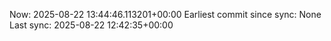 Now: 2025-08-22 13:44:46.113201+00:00 Earliest commit since sync: None Last sync: 2025-08-22 12:42:35+00:00
